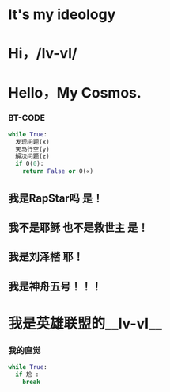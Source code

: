 # It's my ideology
# Hi，/__lv-vl__/
# Hello，My Cosmos.
### BT-CODE
```python
while True:
  发现问题(x)
  天马行空(y)
  解决问题(z)
  if O(0):
    return False or O(∝)
```
## 我是RapStar吗 是！

## 我不是耶稣 也不是救世主 是！

## 我是刘泽楷 耶！

## 我是神舟五号！！！

# 我是英雄联盟的__lv-vl__

### 我的直觉

```python
while True:
  if 尬 :
    break
```
